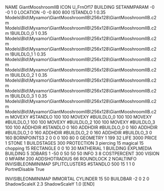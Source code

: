 NAME GiantMooshroomIIB
ICON U_FrnOf17
BUILDING
SETANMPARAM -0 -0 1 0
LOCATION -0 -0 800 800
!STANDLO      1 0.35 Models\Bld\Myxamor\GiantMooshroomIIB\256x128\GiantMooshroomIIB.c2m Models\Bld\Myxamor\GiantMooshroomIIB\256x128\GiantMooshroomIIB.c2m
!BUILDLO_0    1 0.35 Models\Bld\Myxamor\GiantMooshroomIIB\256x128\GiantMooshroomIIB.c2m Models\Bld\Myxamor\GiantMooshroomIIB\256x128\GiantMooshroomIIB.c2m
!BUILDLO_1    1 0.35 Models\Bld\Myxamor\GiantMooshroomIIB\256x128\GiantMooshroomIIB.c2m Models\Bld\Myxamor\GiantMooshroomIIB\256x128\GiantMooshroomIIB.c2m
!BUILDLO_2    1 0.35 Models\Bld\Myxamor\GiantMooshroomIIB\256x128\GiantMooshroomIIB.c2m Models\Bld\Myxamor\GiantMooshroomIIB\256x128\GiantMooshroomIIB.c2m
!BUILDLO_3    1 0.35 Models\Bld\Myxamor\GiantMooshroomIIB\256x128\GiantMooshroomIIB.c2m Models\Bld\Myxamor\GiantMooshroomIIB\256x128\GiantMooshroomIIB.c2m
MOVEXY #STANDLO   100 100
MOVEXY #BUILDLO_0 100 100
MOVEXY #BUILDLO_1 100 100
MOVEXY #BUILDLO_2 100 100
MOVEXY #BUILDLO_3 100 100
ADDHDIR #STANDLO 0 160
ADDHDIR #BUILDLO_0 0 160
ADDHDIR #BUILDLO_1 0 160
ADDHDIR #BUILDLO_2 0 160
ADDHDIR #BUILDLO_3 0 160
BORNPOINTS3 2 0 0 0 100 80 0
GEOMETRY 1 199 32
LIFE     3000
PRICE 1 STONE 1
BUILDSTAGES 300
PROTECTION 3 piercing 15 magical 15 chopping 15
RECTANGLE 0 0 10 30
MATHERIAL 1 BUILDING
EXPLMEDIA BUILDING 5
3DBARS 1 -50 0 50 50 50
INFO 3 8
COSTPERCENT 300
VISION 0
MFARM 200
ADDSHOTRADIUS 66
ROUNDLOCK 2
NOALTINFO
INVISIBLEONMINIMAP
SPLITCLUSTERS #STANDLO 500 15 1 1 0
PortretDisable True

INVISIBLEONMINIMAP
IMMORTAL
CYLINDER 15 50
BUILDBAR -2 0 2 0
ShadowScaleX 2.3
ShadowScaleY 1.0
[END]
